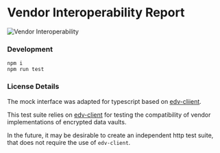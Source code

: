 # Vendor Interoperability Report

![Vendor Interoperability](https://github.com/decentralized-identity/confidential-storage/workflows/Vendor%20Interoperability/badge.svg)

### Development

```
npm i
npm run test
```

### License Details

The mock interface was adapted for typescript based on [edv-cliient](https://github.com/digitalbazaar/edv-client).

This test suite relies on [edv-client](https://github.com/digitalbazaar/edv-client) for testing the compatibility of vendor implementations of encrypted data vaults.

In the future, it may be desirable to create an independent http test suite, that does not require the use of `edv-client`.
